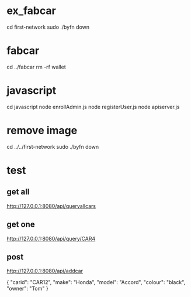 # ex_fabcar
cd first-network
sudo ./byfn down

# fabcar
cd ../fabcar
rm -rf wallet

# javascript

cd javascript 
node enrollAdmin.js
node registerUser.js
node apiserver.js


# remove image
cd ../../first-network
sudo ./byfn down

# test
## get all
http://127.0.0.1:8080/api/queryallcars

## get one
http://127.0.0.1:8080/api/query/CAR4

## post
http://127.0.0.1:8080/api/addcar

{
    "carid": "CAR12",
    "make": "Honda",
    "model": "Accord",
    "colour": "black",
    "owner": "Tom"
}